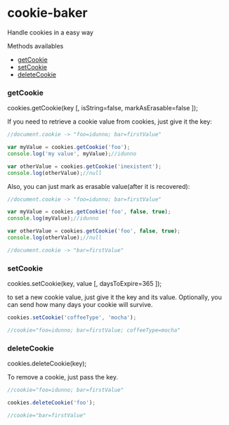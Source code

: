 # cookie-baker

Handle cookies in a easy way

Methods availables
- [getCookie](#getcookie)
- [setCookie](#setcookie)
- [deleteCookie](#deletecookie)


### getCookie

cookies.getCookie(key [, isString=false, markAsErasable=false ]);

If you need to retrieve a cookie value from cookies, just give it the key:

````javascript
//document.cookie -> "foo=idunno; bar=firstValue"

var myValue = cookies.getCookie('foo');
console.log('my value', myValue);//idunno

var otherValue = cookies.getCookie('inexistent');
console.log(otherValue);//null
````

Also, you can just mark as erasable value(after it is recovered):

````javascript
//document.cookie -> "foo=idunno; bar=firstValue"

var myValue = cookies.getCookie('foo', false, true);
console.log(myValue);//idunno

var otherValue = cookies.getCookie('foo', false, true);
console.log(otherValue);//null

//document.cookie -> "bar=firstValue"
````




### setCookie

cookies.setCookie(key, value [, daysToExpire=365 ]);

to set a new cookie value, just give it the key and its value. Optionally, you can send how many days your cookie will survive.

````javascript
cookies.setCookie('coffeeType', 'mocha');

//cookie="foo=idunno; bar=firstValue; coffeeType=mocha"
````


### deleteCookie

cookies.deleteCookie(key);

To remove a cookie, just pass the key.

````javascript
//cookie="foo=idunno; bar=firstValue"

cookies.deleteCookie('foo');

//cookie="bar=firstValue"
````